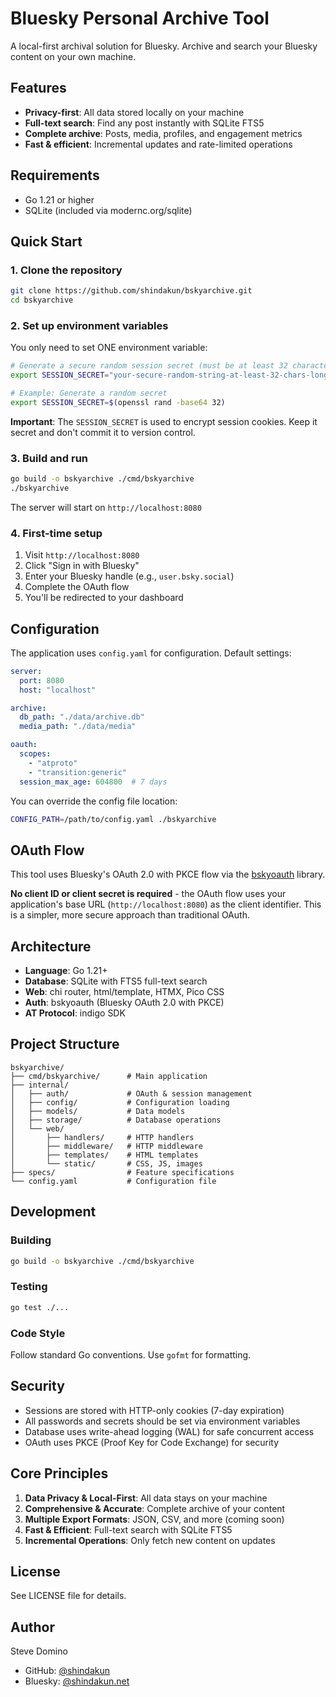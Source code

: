 # Bluesky Personal Archive Tool

A local-first archival solution for Bluesky. Archive and search your Bluesky content on your own machine.

## Features

- **Privacy-first**: All data stored locally on your machine
- **Full-text search**: Find any post instantly with SQLite FTS5
- **Complete archive**: Posts, media, profiles, and engagement metrics
- **Fast & efficient**: Incremental updates and rate-limited operations

## Requirements

- Go 1.21 or higher
- SQLite (included via modernc.org/sqlite)

## Quick Start

### 1. Clone the repository

```bash
git clone https://github.com/shindakun/bskyarchive.git
cd bskyarchive
```

### 2. Set up environment variables

You only need to set ONE environment variable:

```bash
# Generate a secure random session secret (must be at least 32 characters)
export SESSION_SECRET="your-secure-random-string-at-least-32-chars-long"

# Example: Generate a random secret
export SESSION_SECRET=$(openssl rand -base64 32)
```

**Important**: The `SESSION_SECRET` is used to encrypt session cookies. Keep it secret and don't commit it to version control.

### 3. Build and run

```bash
go build -o bskyarchive ./cmd/bskyarchive
./bskyarchive
```

The server will start on `http://localhost:8080`

### 4. First-time setup

1. Visit `http://localhost:8080`
2. Click "Sign in with Bluesky"
3. Enter your Bluesky handle (e.g., `user.bsky.social`)
4. Complete the OAuth flow
5. You'll be redirected to your dashboard

## Configuration

The application uses `config.yaml` for configuration. Default settings:

```yaml
server:
  port: 8080
  host: "localhost"

archive:
  db_path: "./data/archive.db"
  media_path: "./data/media"

oauth:
  scopes:
    - "atproto"
    - "transition:generic"
  session_max_age: 604800  # 7 days
```

You can override the config file location:

```bash
CONFIG_PATH=/path/to/config.yaml ./bskyarchive
```

## OAuth Flow

This tool uses Bluesky's OAuth 2.0 with PKCE flow via the [bskyoauth](https://github.com/shindakun/bskyoauth) library.

**No client ID or client secret is required** - the OAuth flow uses your application's base URL (`http://localhost:8080`) as the client identifier. This is a simpler, more secure approach than traditional OAuth.

## Architecture

- **Language**: Go 1.21+
- **Database**: SQLite with FTS5 full-text search
- **Web**: chi router, html/template, HTMX, Pico CSS
- **Auth**: bskyoauth (Bluesky OAuth 2.0 with PKCE)
- **AT Protocol**: indigo SDK

## Project Structure

```
bskyarchive/
├── cmd/bskyarchive/      # Main application
├── internal/
│   ├── auth/             # OAuth & session management
│   ├── config/           # Configuration loading
│   ├── models/           # Data models
│   ├── storage/          # Database operations
│   └── web/
│       ├── handlers/     # HTTP handlers
│       ├── middleware/   # HTTP middleware
│       ├── templates/    # HTML templates
│       └── static/       # CSS, JS, images
├── specs/                # Feature specifications
└── config.yaml           # Configuration file
```

## Development

### Building

```bash
go build -o bskyarchive ./cmd/bskyarchive
```

### Testing

```bash
go test ./...
```

### Code Style

Follow standard Go conventions. Use `gofmt` for formatting.

## Security

- Sessions are stored with HTTP-only cookies (7-day expiration)
- All passwords and secrets should be set via environment variables
- Database uses write-ahead logging (WAL) for safe concurrent access
- OAuth uses PKCE (Proof Key for Code Exchange) for security

## Core Principles

1. **Data Privacy & Local-First**: All data stays on your machine
2. **Comprehensive & Accurate**: Complete archive of your content
3. **Multiple Export Formats**: JSON, CSV, and more (coming soon)
4. **Fast & Efficient**: Full-text search with SQLite FTS5
5. **Incremental Operations**: Only fetch new content on updates

## License

See LICENSE file for details.

## Author

Steve Domino
- GitHub: [@shindakun](https://github.com/shindakun)
- Bluesky: [@shindakun.net](https://bsky.app/profile/shindakun.net)
